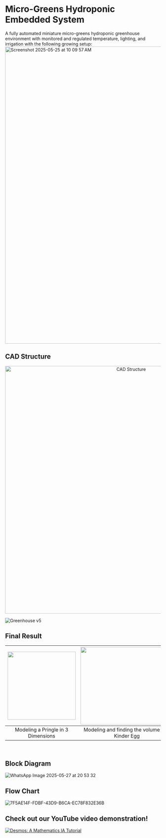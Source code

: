 # Micro-Greens Hydroponic Embedded System
A fully automated miniature micro-greens hydroponic greenhouse environment with monitored and regulated temperature, lighting, and irrigation with the following growing setup:
<img width="960" alt="Screenshot 2025-05-25 at 10 09 57 AM" src="https://github.com/user-attachments/assets/3471585a-9665-4aa2-be38-f93435f721f0" />

## CAD Structure
<div align = "center">
<img width="800" alt="CAD Structure" src="https://github.com/user-attachments/assets/6aa0b36b-8620-411b-bc5e-78b6649bb508">
</div>

![Greenhouse v5]()

## Final Result
| <img src="https://github.com/user-attachments/assets/0f2074b9-965b-466a-b7b3-1511709ded72" width="220" height="220"> | <img src="https://github.com/user-attachments/assets/ce03a5b5-df79-4e3a-9612-69d5de6603da" width="300" height="250"> | <img src="https://github.com/user-attachments/assets/e898811a-2704-4362-a1f4-2640e7a2e37f" width="220" height="220"> |
|:----------------------:|:----------------------:|:----------------------:|
| Modeling a Pringle in 3 Dimensions | Modeling and finding the volume of a Kinder Egg | Modeling a free-kick in 3 Dimensions |
</br>

## Block Diagram
![WhatsApp Image 2025-05-27 at 20 53 32](https://github.com/user-attachments/assets/3702be7d-772e-47d2-9c5a-1f10fe4aeb4f)

## Flow Chart
![7F5AE14F-FDBF-43D9-B6CA-EC78F832E36B](https://github.com/user-attachments/assets/9fc09db9-724e-494b-a060-027a5d83bfcd)

## Check out our YouTube video demonstration!
<!-- BEGIN YOUTUBE-CARD -->
[![Desmos: A Mathematics IA Tutorial](https://ytcards.demolab.com/?id=LiDkdGWbdg0&title=Desmos:+A+Mathematics+IA+Tutorial&lang=en&background_color=%f6f6f6f6&title_color=%2e2e2e2e&stats_color=%2e2e2e2e&max_title_lines=1&width=300&border_radius=5&duration=294 "Desmos: A Mathematics IA Tutorial")](https://youtu.be/LiDkdGWbdg0?si=xtq_g-NO9iX699A2)
<!-- END YOUTUBE-CARD -->
